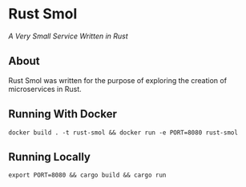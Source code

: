 # Rust Smol

*A Very Small Service Written in Rust*

## About

Rust Smol was written for the purpose of exploring the creation of microservices in Rust.

## Running With Docker

`docker build . -t rust-smol && docker run -e PORT=8080 rust-smol`

## Running Locally

`export PORT=8080 && cargo build && cargo run`
